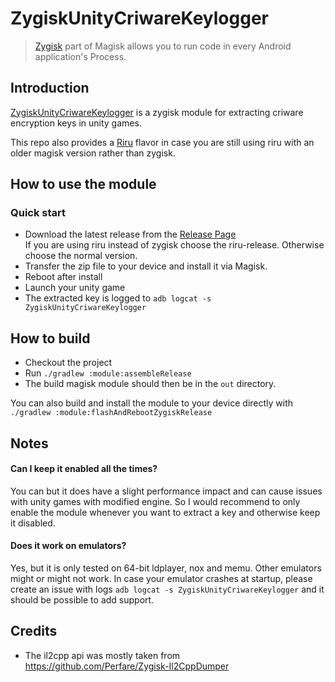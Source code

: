 # ZygiskUnityCriwareKeylogger

> [Zygisk](https://github.com/topjohnwu/Magisk) part of Magisk allows you to run code in every Android application's Process.


## Introduction

[ZygiskUnityCriwareKeylogger](README.md) is a zygisk module for extracting criware encryption keys
in unity games.

This repo also provides a [Riru](https://github.com/RikkaApps/Riru) flavor in case you are still
using riru with an older magisk version rather than zygisk.

## How to use the module

### Quick start
- Download the latest release from the [Release Page](https://github.com/lico-n/ZygiskUnityCriwareKeylogger/releases)\
  If you are using riru instead of zygisk choose the riru-release. Otherwise choose the normal version.
- Transfer the zip file to your device and install it via Magisk.
- Reboot after install
- Launch your unity game
- The extracted key is logged to `adb logcat -s ZygiskUnityCriwareKeylogger`

## How to build

- Checkout the project
- Run `./gradlew :module:assembleRelease`
- The build magisk module should then be in the `out` directory.

You can also build and install the module to your device directly with `./gradlew :module:flashAndRebootZygiskRelease`

## Notes

#### Can I keep it enabled all the times?

You can but it does have a slight performance impact and can cause issues with unity games with modified engine.
So I would recommend to only enable the module whenever you want to extract a key and otherwise keep it disabled.

#### Does it work on emulators?

Yes, but it is only tested on 64-bit ldplayer, nox and memu. Other emulators might or might not work.
In case your emulator crashes at startup, please create an issue with logs `adb logcat -s ZygiskUnityCriwareKeylogger`
and it should be possible to add support.


## Credits

- The il2cpp api was mostly taken from https://github.com/Perfare/Zygisk-Il2CppDumper

